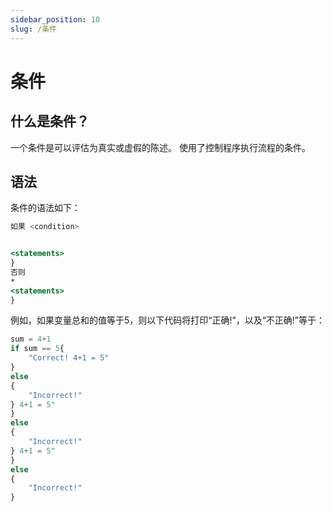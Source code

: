 ```yaml
---
sidebar_position: 10
slug: /条件
---
```


# 条件

## 什么是条件？

一个条件是可以评估为真实或虚假的陈述。 使用了控制程序执行流程的条件。

## 语法

条件的语法如下：

```jsx
如果 <condition>


<statements>
}
否则
*
<statements>
}
```

例如，如果变量总和的值等于5，则以下代码将打印“正确!”，以及“不正确!”等于：


```jsx
sum = 4+1
if sum == 5{
    "Correct! 4+1 = 5"
}
else
{
    "Incorrect!"
} 4+1 = 5"
}
else
{
    "Incorrect!"
} 4+1 = 5"
}
else
{
    "Incorrect!"
}
```

